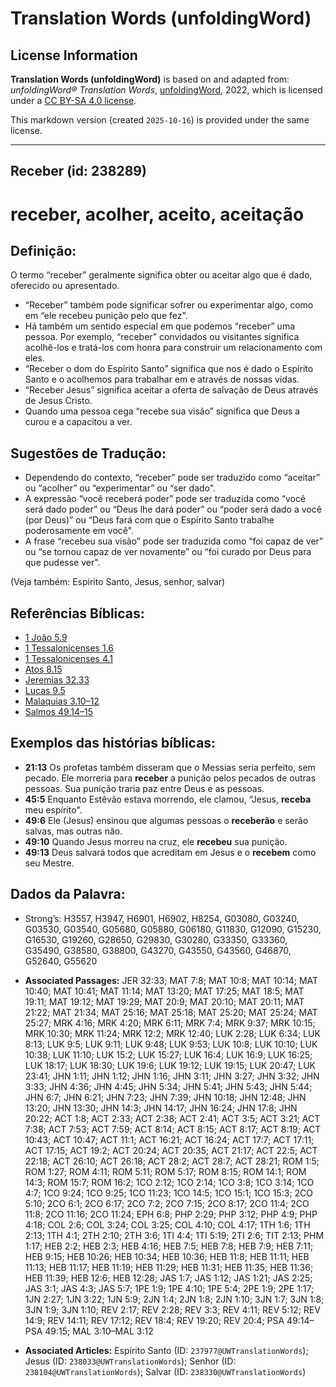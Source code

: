 # Translation Words (unfoldingWord)

## License Information

**Translation Words (unfoldingWord)** is based on and adapted from: _unfoldingWord® Translation Words_, [unfoldingWord](https://unfoldingword.org/utw), 2022, which is licensed under a [CC BY-SA 4.0 license](https://creativecommons.org/licenses/by-sa/4.0/legalcode.en).

This markdown version (created `2025-10-16`) is provided under the same license.



--------------------------------

## Receber (id: 238289)

receber, acolher, aceito, aceitação
===================================

Definição:
----------

O termo “receber” geralmente significa obter ou aceitar algo que é dado, oferecido ou apresentado.

* “Receber” também pode significar sofrer ou experimentar algo, como em “ele recebeu punição pelo que fez".
* Há também um sentido especial em que podemos “receber” uma pessoa. Por exemplo, “receber” convidados ou visitantes significa acolhê\-los e tratá\-los com honra para construir um relacionamento com eles.
* “Receber o dom do Espírito Santo” significa que nos é dado o Espírito Santo e o acolhemos para trabalhar em e através de nossas vidas.
* “Receber Jesus” significa aceitar a oferta de salvação de Deus através de Jesus Cristo.
* Quando uma pessoa cega “recebe sua visão” significa que Deus a curou e a capacitou a ver.

Sugestões de Tradução:
----------------------

* Dependendo do contexto, “receber” pode ser traduzido como “aceitar” ou “acolher” ou “experimentar” ou “ser dado".
* A expressão “você receberá poder” pode ser traduzida como “você será dado poder” ou “Deus lhe dará poder” ou “poder será dado a você (por Deus)” ou “Deus fará com que o Espírito Santo trabalhe poderosamente em você".
* A frase “recebeu sua visão” pode ser traduzida como “foi capaz de ver” ou “se tornou capaz de ver novamente” ou “foi curado por Deus para que pudesse ver".

(Veja também: Espírito Santo, Jesus, senhor, salvar)

Referências Bíblicas:
---------------------

* [1 João 5\.9](https://ref.ly/1John5:9)
* [1 Tessalonicenses 1\.6](https://ref.ly/1Thess1:6)
* [1 Tessalonicenses 4\.1](https://ref.ly/1Thess4:1)
* [Atos 8\.15](https://ref.ly/Acts8:15)
* [Jeremias 32\.33](https://ref.ly/Jer32:33)
* [Lucas 9\.5](https://ref.ly/Luke9:5)
* [Malaquias 3\.10–12](https://ref.ly/Mal3:10-Mal3:12)
* [Salmos 49\.14–15](https://ref.ly/Ps49:14-Ps49:15)

Exemplos das histórias bíblicas:
--------------------------------

* **21:13** Os profetas também disseram que o Messias seria perfeito, sem pecado. Ele morreria para **receber** a punição pelos pecados de outras pessoas. Sua punição traria paz entre Deus e as pessoas.
* **45:5** Enquanto Estêvão estava morrendo, ele clamou, “Jesus, **receba** meu espírito".
* **49:6** Ele (Jesus) ensinou que algumas pessoas o **receberão** e serão salvas, mas outras não.
* **49:10** Quando Jesus morreu na cruz, ele **recebeu** sua punição.
* **49:13** Deus salvará todos que acreditam em Jesus e o **recebem** como seu Mestre.

Dados da Palavra:
-----------------

* Strong’s: H3557, H3947, H6901, H6902, H8254, G03080, G03240, G03530, G03540, G05680, G05880, G06180, G11830, G12090, G15230, G16530, G19260, G28650, G29830, G30280, G33350, G33360, G35490, G38580, G38800, G43270, G43550, G43560, G46870, G52640, G55620

* **Associated Passages:** JER 32:33; MAT 7:8; MAT 10:8; MAT 10:14; MAT 10:40; MAT 10:41; MAT 11:14; MAT 13:20; MAT 17:25; MAT 18:5; MAT 19:11; MAT 19:12; MAT 19:29; MAT 20:9; MAT 20:10; MAT 20:11; MAT 21:22; MAT 21:34; MAT 25:16; MAT 25:18; MAT 25:20; MAT 25:24; MAT 25:27; MRK 4:16; MRK 4:20; MRK 6:11; MRK 7:4; MRK 9:37; MRK 10:15; MRK 10:30; MRK 11:24; MRK 12:2; MRK 12:40; LUK 2:28; LUK 6:34; LUK 8:13; LUK 9:5; LUK 9:11; LUK 9:48; LUK 9:53; LUK 10:8; LUK 10:10; LUK 10:38; LUK 11:10; LUK 15:2; LUK 15:27; LUK 16:4; LUK 16:9; LUK 16:25; LUK 18:17; LUK 18:30; LUK 19:6; LUK 19:12; LUK 19:15; LUK 20:47; LUK 23:41; JHN 1:11; JHN 1:12; JHN 1:16; JHN 3:11; JHN 3:27; JHN 3:32; JHN 3:33; JHN 4:36; JHN 4:45; JHN 5:34; JHN 5:41; JHN 5:43; JHN 5:44; JHN 6:7; JHN 6:21; JHN 7:23; JHN 7:39; JHN 10:18; JHN 12:48; JHN 13:20; JHN 13:30; JHN 14:3; JHN 14:17; JHN 16:24; JHN 17:8; JHN 20:22; ACT 1:8; ACT 2:33; ACT 2:38; ACT 2:41; ACT 3:5; ACT 3:21; ACT 7:38; ACT 7:53; ACT 7:59; ACT 8:14; ACT 8:15; ACT 8:17; ACT 8:19; ACT 10:43; ACT 10:47; ACT 11:1; ACT 16:21; ACT 16:24; ACT 17:7; ACT 17:11; ACT 17:15; ACT 19:2; ACT 20:24; ACT 20:35; ACT 21:17; ACT 22:5; ACT 22:18; ACT 26:10; ACT 26:18; ACT 28:2; ACT 28:7; ACT 28:21; ROM 1:5; ROM 1:27; ROM 4:11; ROM 5:11; ROM 5:17; ROM 8:15; ROM 14:1; ROM 14:3; ROM 15:7; ROM 16:2; 1CO 2:12; 1CO 2:14; 1CO 3:8; 1CO 3:14; 1CO 4:7; 1CO 9:24; 1CO 9:25; 1CO 11:23; 1CO 14:5; 1CO 15:1; 1CO 15:3; 2CO 5:10; 2CO 6:1; 2CO 6:17; 2CO 7:2; 2CO 7:15; 2CO 8:17; 2CO 11:4; 2CO 11:8; 2CO 11:16; 2CO 11:24; EPH 6:8; PHP 2:29; PHP 3:12; PHP 4:9; PHP 4:18; COL 2:6; COL 3:24; COL 3:25; COL 4:10; COL 4:17; 1TH 1:6; 1TH 2:13; 1TH 4:1; 2TH 2:10; 2TH 3:6; 1TI 4:4; 1TI 5:19; 2TI 2:6; TIT 2:13; PHM 1:17; HEB 2:2; HEB 2:3; HEB 4:16; HEB 7:5; HEB 7:8; HEB 7:9; HEB 7:11; HEB 9:15; HEB 10:26; HEB 10:34; HEB 10:36; HEB 11:8; HEB 11:11; HEB 11:13; HEB 11:17; HEB 11:19; HEB 11:29; HEB 11:31; HEB 11:35; HEB 11:36; HEB 11:39; HEB 12:6; HEB 12:28; JAS 1:7; JAS 1:12; JAS 1:21; JAS 2:25; JAS 3:1; JAS 4:3; JAS 5:7; 1PE 1:9; 1PE 4:10; 1PE 5:4; 2PE 1:9; 2PE 1:17; 1JN 2:27; 1JN 3:22; 1JN 5:9; 2JN 1:4; 2JN 1:8; 2JN 1:10; 3JN 1:7; 3JN 1:8; 3JN 1:9; 3JN 1:10; REV 2:17; REV 2:28; REV 3:3; REV 4:11; REV 5:12; REV 14:9; REV 14:11; REV 17:12; REV 18:4; REV 19:20; REV 20:4; PSA 49:14–PSA 49:15; MAL 3:10–MAL 3:12
* **Associated Articles:** Espírito Santo (ID: `237977@UWTranslationWords`); Jesus (ID: `238033@UWTranslationWords`); Senhor (ID: `238104@UWTranslationWords`); Salvar (ID: `238330@UWTranslationWords`)

